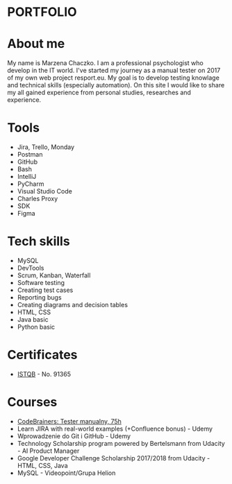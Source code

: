 # PORTFOLIO

# About me
My name is Marzena Chaczko. I am a professional psychologist who develop in the IT world. I've started my journey as a manual tester on 2017 of my own web project resport.eu. My goal is to develop testing knowlage and technical skills (especially automation). On this site I would like to share my all gained experience from personal studies, researches and experience.

# Tools
* Jira, Trello, Monday
* Postman
* GitHub
* Bash
* IntelliJ
* PyCharm
* Visual Studio Code
* Charles Proxy
* SDK
* Figma

# Tech skills
  - MySQL
  - DevTools
  - Scrum, Kanban, Waterfall
  - Software testing
  - Creating test cases
  - Reporting bugs
  - Creating diagrams and decision tables
  - HTML, CSS
  - Java basic
  - Python basic
# Certificates
  - [ISTQB](https://www.gasq.org/en/certification/check-a-certificate.html) - No. 91365
# Courses
  - [CodeBrainers: Tester manualny, 75h](https://codebrainers.pl/tester_manualny.pdf)
  - Learn JIRA with real-world examples (+Confluence bonus) - Udemy
  - Wprowadzenie do Git i GitHub - Udemy
  - Technology Scholarship program powered by Bertelsmann from Udacity - AI Product Manager 
  - Google Developer Challenge Scholarship 2017/2018 from Udacity - HTML, CSS, Java
  - MySQL - Videopoint/Grupa Helion

